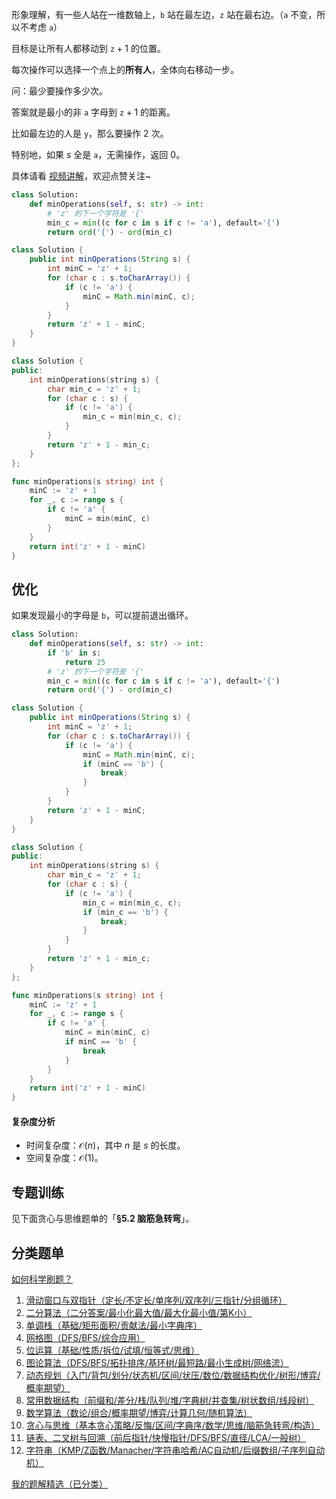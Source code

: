 形象理解，有一些人站在一维数轴上，$\texttt{b}$ 站在最左边，$\texttt{z}$ 站在最右边。（$\texttt{a}$ 不变，所以不考虑 $\texttt{a}$）

目标是让所有人都移动到 $\texttt{z}+1$ 的位置。

每次操作可以选择一个点上的**所有人**，全体向右移动一步。

问：最少要操作多少次。

答案就是最小的非 $\texttt{a}$ 字母到 $\texttt{z}+1$ 的距离。

比如最左边的人是 $\texttt{y}$，那么要操作 $2$ 次。

特别地，如果 $s$ 全是 $\texttt{a}$，无需操作，返回 $0$。

具体请看 [视频讲解](https://www.bilibili.com/video/BV1heYGzWEUa/?t=2m47s)，欢迎点赞关注~

```py [sol-Python3]
class Solution:
    def minOperations(self, s: str) -> int:
        # 'z' 的下一个字符是 '{'
        min_c = min((c for c in s if c != 'a'), default='{')
        return ord('{') - ord(min_c)
```

```java [sol-Java]
class Solution {
    public int minOperations(String s) {
        int minC = 'z' + 1;
        for (char c : s.toCharArray()) {
            if (c != 'a') {
                minC = Math.min(minC, c);
            }
        }
        return 'z' + 1 - minC;
    }
}
```

```cpp [sol-C++]
class Solution {
public:
    int minOperations(string s) {
        char min_c = 'z' + 1;
        for (char c : s) {
            if (c != 'a') {
                min_c = min(min_c, c);
            }
        }
        return 'z' + 1 - min_c;
    }
};
```

```go [sol-Go]
func minOperations(s string) int {
	minC := 'z' + 1
	for _, c := range s {
		if c != 'a' {
			minC = min(minC, c)
		}
	}
	return int('z' + 1 - minC)
}
```

## 优化

如果发现最小的字母是 $\texttt{b}$，可以提前退出循环。

```py [sol-Python3]
class Solution:
    def minOperations(self, s: str) -> int:
        if 'b' in s:
            return 25
        # 'z' 的下一个字符是 '{'
        min_c = min((c for c in s if c != 'a'), default='{')
        return ord('{') - ord(min_c)
```

```java [sol-Java]
class Solution {
    public int minOperations(String s) {
        int minC = 'z' + 1;
        for (char c : s.toCharArray()) {
            if (c != 'a') {
                minC = Math.min(minC, c);
                if (minC == 'b') {
                    break;
                }
            }
        }
        return 'z' + 1 - minC;
    }
}
```

```cpp [sol-C++]
class Solution {
public:
    int minOperations(string s) {
        char min_c = 'z' + 1;
        for (char c : s) {
            if (c != 'a') {
                min_c = min(min_c, c);
                if (min_c == 'b') {
                    break;
                }
            }
        }
        return 'z' + 1 - min_c;
    }
};
```

```go [sol-Go]
func minOperations(s string) int {
	minC := 'z' + 1
	for _, c := range s {
		if c != 'a' {
			minC = min(minC, c)
			if minC == 'b' {
				break
			}
		}
	}
	return int('z' + 1 - minC)
}
```

#### 复杂度分析

- 时间复杂度：$\mathcal{O}(n)$，其中 $n$ 是 $s$ 的长度。
- 空间复杂度：$\mathcal{O}(1)$。

## 专题训练

见下面贪心与思维题单的「**§5.2 脑筋急转弯**」。

## 分类题单

[如何科学刷题？](https://leetcode.cn/circle/discuss/RvFUtj/)

1. [滑动窗口与双指针（定长/不定长/单序列/双序列/三指针/分组循环）](https://leetcode.cn/circle/discuss/0viNMK/)
2. [二分算法（二分答案/最小化最大值/最大化最小值/第K小）](https://leetcode.cn/circle/discuss/SqopEo/)
3. [单调栈（基础/矩形面积/贡献法/最小字典序）](https://leetcode.cn/circle/discuss/9oZFK9/)
4. [网格图（DFS/BFS/综合应用）](https://leetcode.cn/circle/discuss/YiXPXW/)
5. [位运算（基础/性质/拆位/试填/恒等式/思维）](https://leetcode.cn/circle/discuss/dHn9Vk/)
6. [图论算法（DFS/BFS/拓扑排序/基环树/最短路/最小生成树/网络流）](https://leetcode.cn/circle/discuss/01LUak/)
7. [动态规划（入门/背包/划分/状态机/区间/状压/数位/数据结构优化/树形/博弈/概率期望）](https://leetcode.cn/circle/discuss/tXLS3i/)
8. [常用数据结构（前缀和/差分/栈/队列/堆/字典树/并查集/树状数组/线段树）](https://leetcode.cn/circle/discuss/mOr1u6/)
9. [数学算法（数论/组合/概率期望/博弈/计算几何/随机算法）](https://leetcode.cn/circle/discuss/IYT3ss/)
10. [贪心与思维（基本贪心策略/反悔/区间/字典序/数学/思维/脑筋急转弯/构造）](https://leetcode.cn/circle/discuss/g6KTKL/)
11. [链表、二叉树与回溯（前后指针/快慢指针/DFS/BFS/直径/LCA/一般树）](https://leetcode.cn/circle/discuss/K0n2gO/)
12. [字符串（KMP/Z函数/Manacher/字符串哈希/AC自动机/后缀数组/子序列自动机）](https://leetcode.cn/circle/discuss/SJFwQI/)

[我的题解精选（已分类）](https://github.com/EndlessCheng/codeforces-go/blob/master/leetcode/SOLUTIONS.md)
